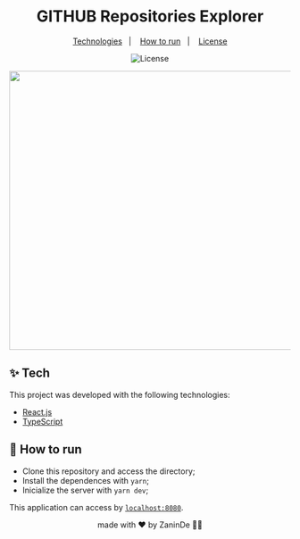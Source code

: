 <h1 align="center">GITHUB Repositories Explorer</h1>

<p align="center">
  <a href="#-tecnologias">Technologies</a>&nbsp;&nbsp;&nbsp;|&nbsp;&nbsp;&nbsp;
  <a href="#-como-executar">How to run</a>&nbsp;&nbsp;&nbsp;|&nbsp;&nbsp;&nbsp;
  <a href="#-licença">License</a>
</p>

<p align="center">
  <img alt="License" src="https://img.shields.io/static/v1?label=license&message=MIT&color=8257E5&labelColor=000000">
</p>

<p align="center">
  <img src="https://github.com/ZaninDe/github-exporer/blob/main/public/gi.gif" width="900" height="500" />
</p>

## ✨ Tech

This project was developed with the following technologies:

- [React.js](https://reactjs.org/)
- [TypeScript](https://www.typescriptlang.org/)


## 🚀 How to run

- Clone this repository and access the directory;
- Install the dependences with `yarn`;
- Inicialize the server with `yarn dev`;

This application can access by [`localhost:8080`](http://localhost:8080).

<p align="center">
  made with ♥ by ZaninDe 👋🏻
</P
